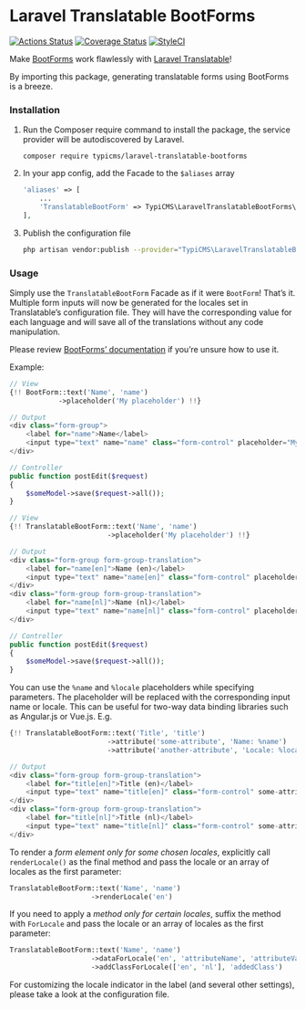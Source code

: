 # Laravel Translatable BootForms

[![Actions Status](https://github.com/TypiCMS/Laravel-Translatable-Bootforms/workflows/run-tests/badge.svg)](https://github.com/TypiCMS/Laravel-Translatable-Bootforms/actions)
[![Coverage Status](https://coveralls.io/repos/github/TypiCMS/Laravel-Translatable-Bootforms/badge.svg?branch=master)](https://coveralls.io/github/TypiCMS/Laravel-Translatable-Bootforms?branch=master)
[![StyleCI](https://styleci.io/repos/56333065/shield?branch=master)](https://styleci.io/repos/56333065)

Make [BootForms](https://github.com/TypiCMS/bootforms) work flawlessly with [Laravel Translatable](https://github.com/spatie/laravel-translatable)!

By importing this package, generating translatable forms using BootForms is a breeze.

### Installation

1. Run the Composer require command to install the package, the service provider will be autodiscovered by Laravel.

   ```
   composer require typicms/laravel-translatable-bootforms
   ```

2. In your app config, add the Facade to the `$aliases` array

   ```php
   'aliases' => [
       ...
       'TranslatableBootForm' => TypiCMS\LaravelTranslatableBootForms\Facades\TranslatableBootForm::class,
   ],
   ```

3. Publish the configuration file

   ```bash
   php artisan vendor:publish --provider="TypiCMS\LaravelTranslatableBootForms\TranslatableBootFormsServiceProvider" --tag="config"
   ```

### Usage

Simply use the `TranslatableBootForm` Facade as if it were `BootForm`! That’s it. Multiple form inputs will now be generated for the locales set in Translatable’s configuration file. They will have the corresponding value for each language and will save all of the translations without any code manipulation.

Please review [BootForms’ documentation](https://github.com/typicms/bootforms#using-bootforms) if you’re unsure how to use it.

Example:

```php
// View
{!! BootForm::text('Name', 'name')
            ->placeholder('My placeholder') !!}

// Output
<div class="form-group">
    <label for="name">Name</label>
    <input type="text" name="name" class="form-control" placeholder="My Placeholder">
</div>

// Controller
public function postEdit($request)
{
    $someModel->save($request->all());
}
```

```php
// View
{!! TranslatableBootForm::text('Name', 'name')
                        ->placeholder('My placeholder') !!}

// Output
<div class="form-group form-group-translation">
    <label for="name[en]">Name (en)</label>
    <input type="text" name="name[en]" class="form-control" placeholder="My Placeholder" data-language="en">
</div>
<div class="form-group form-group-translation">
    <label for="name[nl]">Name (nl)</label>
    <input type="text" name="name[nl]" class="form-control" placeholder="My Placeholder" data-language="nl">
</div>

// Controller
public function postEdit($request)
{
    $someModel->save($request->all());
}
```

You can use the `%name` and `%locale` placeholders while specifying parameters. The placeholder will be replaced with the corresponding input name or locale.
This can be useful for two-way data binding libraries such as Angular.js or Vue.js. E.g.

```php
{!! TranslatableBootForm::text('Title', 'title')
                        ->attribute('some-attribute', 'Name: %name')
                        ->attribute('another-attribute', 'Locale: %locale') !!}

// Output
<div class="form-group form-group-translation">
    <label for="title[en]">Title (en)</label>
    <input type="text" name="title[en]" class="form-control" some-attribute="Name: title[en]" another-attribute="Locale: en" data-language="en">
</div>
<div class="form-group form-group-translation">
    <label for="title[nl]">Title (nl)</label>
    <input type="text" name="title[nl]" class="form-control" some-attribute="Name: title[nl]" another-attribute="Locale: nl" data-language="nl">
</div>
```

To render a _form element only for some chosen locales_, explicitly call `renderLocale()` as the final method and pass the locale or an array of locales as the first parameter:

```php
TranslatableBootForm::text('Name', 'name')
                    ->renderLocale('en')
```

If you need to apply a _method only for certain locales_, suffix the method with `ForLocale` and pass the locale or an array of locales as the first parameter:

```php
TranslatableBootForm::text('Name', 'name')
                    ->dataForLocale('en', 'attributeName', 'attributeValue')
                    ->addClassForLocale(['en', 'nl'], 'addedClass')
```

For customizing the locale indicator in the label (and several other settings), please take a look at the configuration file.
